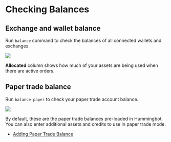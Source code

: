 # Checking Balances

## Exchange and wallet balance

Run `balance` command to check the balances of all connected wallets and exchanges.

![](/assets/img/balance-command.png)

**Allocated** column shows how much of your assets are being used when there are active orders.

## Paper trade balance

Run `balance paper` to check your paper trade account balance.

![](/assets/img/balance-paper.png)

By default, these are the paper trade balances pre-loaded in Hummingbot. You can also enter additional assets and credits to use in paper trade mode.

- [Adding Paper Trade Balance](/operation/paper-trade/#adding-paper-trade-balance)
